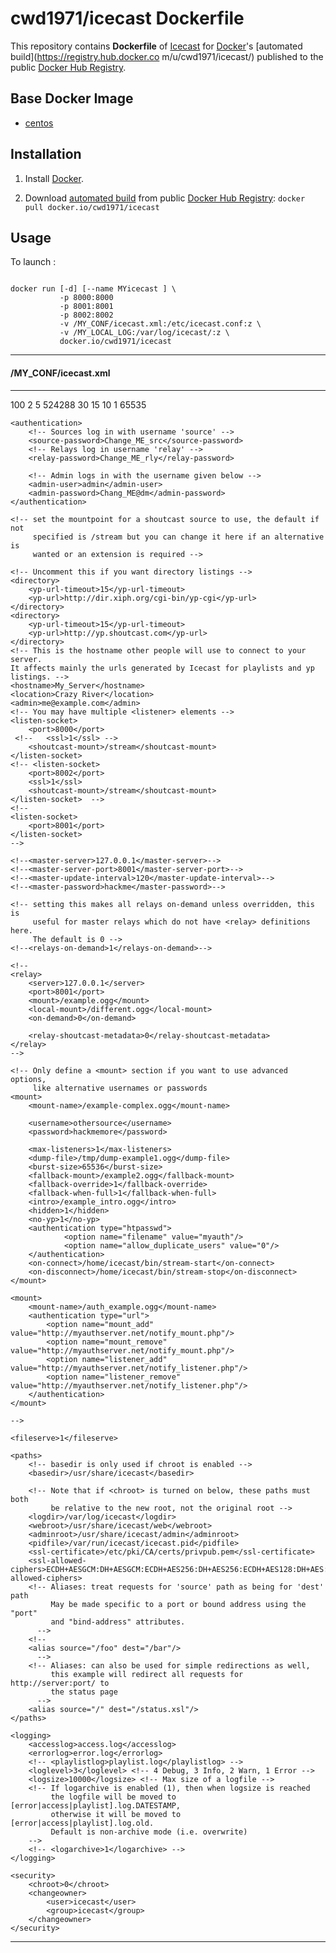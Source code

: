 # cwd1971/icecast Dockerfile

This repository contains **Dockerfile** of [Icecast](https://icecast.org/) for [Docker](https://www.docker.com/)'s [automated build](https://registry.hub.docker.co
m/u/cwd1971/icecast/) published to the public [Docker Hub Registry](https://registry.hub.docker.com/).

## Base Docker Image

- [centos](https://registry.hub.docker.com/_/centos/)


## Installation

1. Install [Docker](https://www.docker.com/).

2. Download [automated build](https://registry.hub.docker.com/u/cwd1971/icecast/) from public [Docker Hub Registry](https://registry.hub.docker.com/): `docker pull docker.io/cwd1971/icecast`

## Usage

To launch :

```

docker run [-d] [--name MYicecast ] \
           -p 8000:8000
           -p 8001:8001
           -p 8002:8002
           -v /MY_CONF/icecast.xml:/etc/icecast.conf:z \
           -v /MY_LOCAL_LOG:/var/log/icecast/:z \
           docker.io/cwd1971/icecast
```
***
#### /MY_CONF/icecast.xml
---
<icecast>
    <limits>
        <clients>100</clients>
        <sources>2</sources>
        <threadpool>5</threadpool>
        <queue-size>524288</queue-size>
        <client-timeout>30</client-timeout>
        <header-timeout>15</header-timeout>
        <source-timeout>10</source-timeout>
        <!-- If enabled, this will provide a burst of data when a client 
             first connects, thereby significantly reducing the startup 
             time for listeners that do substantial buffering. However,
             it also significantly increases latency between the source
             client and listening client.  For low-latency setups, you
             might want to disable this. -->
        <burst-on-connect>1</burst-on-connect>
        <!-- same as burst-on-connect, but this allows for being more
             specific on how much to burst. Most people won't need to
             change from the default 64k. Applies to all mountpoints  -->
        <burst-size>65535</burst-size>
    </limits>

    <authentication>
        <!-- Sources log in with username 'source' -->
        <source-password>Change_ME_src</source-password>
        <!-- Relays log in username 'relay' -->
        <relay-password>Change_ME_rly</relay-password>

        <!-- Admin logs in with the username given below -->
        <admin-user>admin</admin-user>
        <admin-password>Chang_ME@dm</admin-password>
    </authentication>

    <!-- set the mountpoint for a shoutcast source to use, the default if not
         specified is /stream but you can change it here if an alternative is
         wanted or an extension is required -->

    <!-- Uncomment this if you want directory listings -->
    <directory>
        <yp-url-timeout>15</yp-url-timeout>
        <yp-url>http://dir.xiph.org/cgi-bin/yp-cgi</yp-url>
    </directory>
    <directory>
        <yp-url-timeout>15</yp-url-timeout>
        <yp-url>http://yp.shoutcast.com</yp-url>
    </directory>
    <!-- This is the hostname other people will use to connect to your server.
    It affects mainly the urls generated by Icecast for playlists and yp
    listings. -->
    <hostname>My_Server</hostname>
    <location>Crazy River</location>
    <admin>me@example.com</admin>
    <!-- You may have multiple <listener> elements -->
    <listen-socket>
        <port>8000</port>
     <!--   <ssl>1</ssl> -->
        <shoutcast-mount>/stream</shoutcast-mount>
    </listen-socket>
    <!-- <listen-socket>
        <port>8002</port>
        <ssl>1</ssl>
        <shoutcast-mount>/stream</shoutcast-mount> 
    </listen-socket>  -->
    <!--
    <listen-socket>
        <port>8001</port>
    </listen-socket>
    -->

    <!--<master-server>127.0.0.1</master-server>-->
    <!--<master-server-port>8001</master-server-port>-->
    <!--<master-update-interval>120</master-update-interval>-->
    <!--<master-password>hackme</master-password>-->

    <!-- setting this makes all relays on-demand unless overridden, this is
         useful for master relays which do not have <relay> definitions here.
         The default is 0 -->
    <!--<relays-on-demand>1</relays-on-demand>-->

    <!--
    <relay>
        <server>127.0.0.1</server>
        <port>8001</port>
        <mount>/example.ogg</mount>
        <local-mount>/different.ogg</local-mount>
        <on-demand>0</on-demand>

        <relay-shoutcast-metadata>0</relay-shoutcast-metadata>
    </relay>
    -->

    <!-- Only define a <mount> section if you want to use advanced options,
         like alternative usernames or passwords
    <mount>
        <mount-name>/example-complex.ogg</mount-name>

        <username>othersource</username>
        <password>hackmemore</password>

        <max-listeners>1</max-listeners>
        <dump-file>/tmp/dump-example1.ogg</dump-file>
        <burst-size>65536</burst-size>
        <fallback-mount>/example2.ogg</fallback-mount>
        <fallback-override>1</fallback-override>
        <fallback-when-full>1</fallback-when-full>
        <intro>/example_intro.ogg</intro>
        <hidden>1</hidden>
        <no-yp>1</no-yp>
        <authentication type="htpasswd">
                <option name="filename" value="myauth"/>
                <option name="allow_duplicate_users" value="0"/>
        </authentication>
        <on-connect>/home/icecast/bin/stream-start</on-connect>
        <on-disconnect>/home/icecast/bin/stream-stop</on-disconnect>
    </mount>

    <mount>
        <mount-name>/auth_example.ogg</mount-name>
        <authentication type="url">
            <option name="mount_add"       value="http://myauthserver.net/notify_mount.php"/>
            <option name="mount_remove"    value="http://myauthserver.net/notify_mount.php"/>
            <option name="listener_add"    value="http://myauthserver.net/notify_listener.php"/>
            <option name="listener_remove" value="http://myauthserver.net/notify_listener.php"/>
        </authentication>
    </mount>

    -->

    <fileserve>1</fileserve>

    <paths>
        <!-- basedir is only used if chroot is enabled -->
        <basedir>/usr/share/icecast</basedir>

        <!-- Note that if <chroot> is turned on below, these paths must both
             be relative to the new root, not the original root -->
        <logdir>/var/log/icecast</logdir>
        <webroot>/usr/share/icecast/web</webroot>
        <adminroot>/usr/share/icecast/admin</adminroot>
        <pidfile>/var/run/icecast/icecast.pid</pidfile>
        <ssl-certificate>/etc/pki/CA/certs/privpub.pem</ssl-certificate>
        <ssl-allowed-ciphers>ECDH+AESGCM:DH+AESGCM:ECDH+AES256:DH+AES256:ECDH+AES128:DH+AES:ECDH+3DES:DH+3DES:RSA+AESGCM:RSA+AES:RSA+3DES:!aNULL:!MD5:!DSS</ssl-allowed-ciphers>
        <!-- Aliases: treat requests for 'source' path as being for 'dest' path
             May be made specific to a port or bound address using the "port"
             and "bind-address" attributes.
          -->
        <!--
        <alias source="/foo" dest="/bar"/>
          -->
        <!-- Aliases: can also be used for simple redirections as well,
             this example will redirect all requests for http://server:port/ to
             the status page
          -->
        <alias source="/" dest="/status.xsl"/>
    </paths>

    <logging>
        <accesslog>access.log</accesslog>
        <errorlog>error.log</errorlog>
        <!-- <playlistlog>playlist.log</playlistlog> -->
        <loglevel>3</loglevel> <!-- 4 Debug, 3 Info, 2 Warn, 1 Error -->
        <logsize>10000</logsize> <!-- Max size of a logfile -->
        <!-- If logarchive is enabled (1), then when logsize is reached
             the logfile will be moved to [error|access|playlist].log.DATESTAMP,
             otherwise it will be moved to [error|access|playlist].log.old.
             Default is non-archive mode (i.e. overwrite)
        -->
        <!-- <logarchive>1</logarchive> -->
    </logging>

    <security>
        <chroot>0</chroot>
        <changeowner>
            <user>icecast</user>
            <group>icecast</group>
        </changeowner>
    </security>
</icecast>

---

